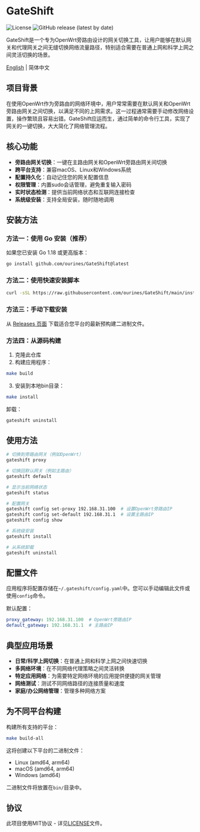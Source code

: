 # GateShift

![License](https://img.shields.io/github/license/ourines/GateShift)
![GitHub release (latest by date)](https://img.shields.io/github/v/release/ourines/GateShift)

GateShift是一个专为OpenWrt旁路由设计的网关切换工具，让用户能够在默认网关和代理网关之间无缝切换网络流量路径，特别适合需要在普通上网和科学上网之间灵活切换的场景。

[English](./README_EN.md) | 简体中文

## 项目背景

在使用OpenWrt作为旁路由的网络环境中，用户常常需要在默认网关和OpenWrt旁路由网关之间切换，以满足不同的上网需求。这一过程通常需要手动修改网络设置，操作繁琐且容易出错。GateShift应运而生，通过简单的命令行工具，实现了网关的一键切换，大大简化了网络管理流程。

## 核心功能

- **旁路由网关切换**：一键在主路由网关和OpenWrt旁路由网关间切换
- **跨平台支持**：兼容macOS、Linux和Windows系统
- **配置持久化**：自动记住您的网关配置信息
- **权限管理**：内置sudo会话管理，避免重复输入密码
- **实时状态检测**：提供当前网络状态和互联网连接检查
- **系统级安装**：支持全局安装，随时随地调用

## 安装方法

### 方法一：使用 Go 安装（推荐）

如果您已安装 Go 1.18 或更高版本：

```bash
go install github.com/ourines/GateShift@latest
```

### 方法二：使用快速安装脚本

```bash
curl -sSL https://raw.githubusercontent.com/ourines/GateShift/main/install.sh | bash
```

### 方法三：手动下载安装

从 [Releases 页面](https://github.com/ourines/GateShift/releases) 下载适合您平台的最新预构建二进制文件。

### 方法四：从源码构建

1. 克隆此仓库
2. 构建应用程序：

```bash
make build
```

3. 安装到本地bin目录：

```bash
make install
```

卸载：

```bash
gateshift uninstall
```

## 使用方法

```bash
# 切换到旁路由网关（例如OpenWrt）
gateshift proxy

# 切换回默认网关（例如主路由）
gateshift default

# 显示当前网络状态
gateshift status

# 配置网关
gateshift config set-proxy 192.168.31.100  # 设置OpenWrt旁路由IP
gateshift config set-default 192.168.31.1  # 设置主路由IP
gateshift config show

# 系统级安装
gateshift install

# 从系统卸载
gateshift uninstall
```

## 配置文件

应用程序将配置存储在`~/.gateshift/config.yaml`中。您可以手动编辑此文件或使用`config`命令。

默认配置：

```yaml
proxy_gateway: 192.168.31.100  # OpenWrt旁路由IP
default_gateway: 192.168.31.1  # 主路由IP
```

## 典型应用场景

- **日常/科学上网切换**：在普通上网和科学上网之间快速切换
- **多网络环境**：在不同网络代理策略之间灵活转换
- **特定应用网络**：为需要特定网络环境的应用提供便捷的网关管理
- **网络测试**：测试不同网络路径的连接质量和速度
- **家庭/办公网络管理**：管理多种网络方案

## 为不同平台构建

构建所有支持的平台：

```bash
make build-all
```

这将创建以下平台的二进制文件：
- Linux (amd64, arm64)
- macOS (amd64, arm64)
- Windows (amd64)

二进制文件将放置在`bin/`目录中。

## 协议

此项目使用MIT协议 - 详见[LICENSE](LICENSE)文件。 